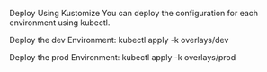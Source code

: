 Deploy Using Kustomize
You can deploy the configuration for each environment using kubectl.

Deploy the dev Environment:
kubectl apply -k overlays/dev


Deploy the prod Environment:
kubectl apply -k overlays/prod